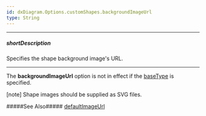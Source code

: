 ```yaml
---
id: dxDiagram.Options.customShapes.backgroundImageUrl
type: String
---
```

---
##### shortDescription
Specifies the shape background image's URL.

---
The **backgroundImageUrl** option is not in effect if the [baseType](/Documentation/ApiReference/UI_Widgets/dxDiagram/Configuration/customShapes/#baseType) is specified.

[note] Shape images should be supplied as SVG files.

#####See Also#####
[defaultImageUrl](/Documentation/ApiReference/UI_Widgets/dxDiagram/Configuration/customShapes/#defaultImageUrl)